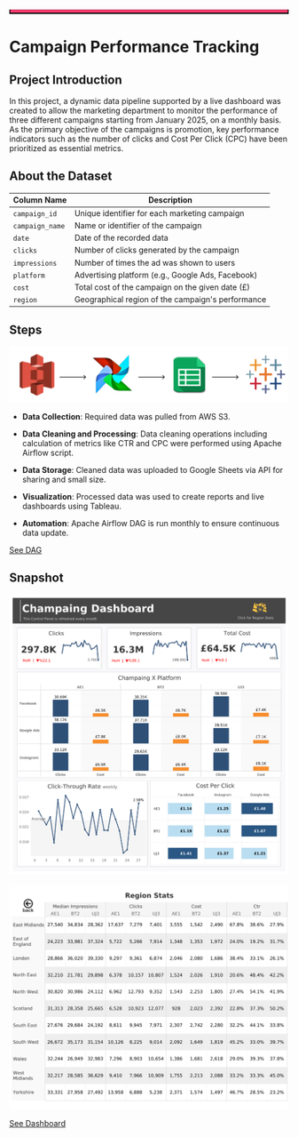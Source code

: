 ![image](https://github.com/AtilaKzlts/Airflow-Campaign/blob/main/assets/Bar.svg)

# Campaign Performance Tracking

## Project Introduction
In this project, a dynamic data pipeline supported by a live dashboard was created to allow the marketing department to monitor the performance of three different campaigns starting from January 2025, on a monthly basis. As the primary objective of the campaigns is promotion, key performance indicators such as the number of clicks and Cost Per Click (CPC) have been prioritized as essential metrics.

## About the Dataset

| **Column Name**            | **Description**                                          |
|----------------------------|----------------------------------------------------------|
| `campaign_id`               | Unique identifier for each marketing campaign            |
| `campaign_name`             | Name or identifier of the campaign                       |
| `date`                      | Date of the recorded data                                |
| `clicks`                    | Number of clicks generated by the campaign               |
| `impressions`               | Number of times the ad was shown to users                |
| `platform`                  | Advertising platform (e.g., Google Ads, Facebook)        |
| `cost`                      | Total cost of the campaign on the given date (£)       |
| `region`                    | Geographical region of the campaign's performance        |


## Steps

![image](https://github.com/AtilaKzlts/Airflow-Campaign/blob/main/assets/airflowsheets.svg)

+ **Data Collection**: Required data was pulled from AWS S3.

+ **Data Cleaning and Processing**: Data cleaning operations including calculation of metrics like CTR and CPC were performed using Apache Airflow script.

+ **Data Storage**: Cleaned data was uploaded to Google Sheets via API for sharing and small size.

+ **Visualization**: Processed data was used to create reports and live dashboards using Tableau.

+ **Automation**: Apache Airflow DAG is run monthly to ensure continuous data update.

[See DAG](https://github.com/AtilaKzlts/Airflow-Campaign/blob/main/assets/airflow_script.py)


## Snapshot

![image](https://github.com/AtilaKzlts/Airflow-Campaign/blob/main/assets/Dashboard%201.png) 

![image](https://github.com/AtilaKzlts/Airflow-Campaign/blob/main/assets/Dashboard%202.png) 

[See Dashboard](https://public.tableau.com/app/profile/atilla.kiziltas/viz/airlfow/Dashboard1)
